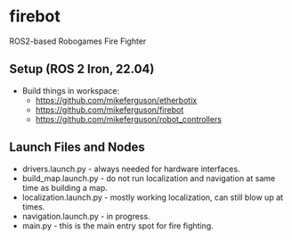 # firebot

ROS2-based Robogames Fire Fighter

## Setup (ROS 2 Iron, 22.04)

 * Build things in workspace:
   * https://github.com/mikeferguson/etherbotix
   * https://github.com/mikeferguson/firebot
   * https://github.com/mikeferguson/robot_controllers

## Launch Files and Nodes

 * drivers.launch.py - always needed for hardware interfaces.
 * build_map.launch.py - do not run localization and navigation at same time as building a map.
 * localization.launch.py - mostly working localization, can still blow up at times.
 * navigation.launch.py - in progress.
 * main.py - this is the main entry spot for fire fighting.
